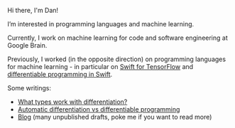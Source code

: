 Hi there, I'm Dan!

I’m interested in programming languages and machine learning.

Currently, I work on machine learning for code and software engineering at
Google Brain.

Previously, I worked (in the opposite direction) on programming languages for
machine learning - in particular on [Swift for TensorFlow][s4tf] and
[differentiable programming in Swift][swift-dp].

Some writings:
- [What types work with differentiation?][differentiable-types]
- [Automatic differentiation vs differentiable programming][autodiff-vs-dp]
- [Blog][blog] (many unpublished drafts, poke me if you want to read more)

[autodiff-vs-dp]: https://stackoverflow.com/a/61733305/5365899
[blog]: https://danzheng.me/blog
[differentiable-types]: https://github.com/google-research/dex-lang/issues/454#issuecomment-766089519
[s4tf]: https://github.com/tensorflow/swift
[swift-dp]: https://github.com/apple/swift/blob/main/docs/DifferentiableProgramming.md
